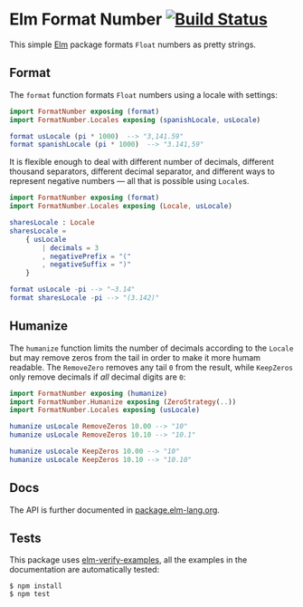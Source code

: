 # Elm Format Number [![Build Status](https://circleci.com/gh/cuducos/elm-format-number.svg?style=shield)](https://circleci.com/gh/cuducos/elm-format-number)

This simple [Elm](http://elm-lang.com) package formats `Float` numbers as pretty strings.

## Format

The `format` function formats `Float` numbers using a locale with settings:

```elm
import FormatNumber exposing (format)
import FormatNumber.Locales exposing (spanishLocale, usLocale)

format usLocale (pi * 1000)  --> "3,141.59"
format spanishLocale (pi * 1000)  --> "3.141,59"
```

It is flexible enough to deal with different number of decimals, different thousand separators, different decimal separator, and different ways to represent negative numbers — all that is possible using `Locale`s.

```elm
import FormatNumber exposing (format)
import FormatNumber.Locales exposing (Locale, usLocale)

sharesLocale : Locale
sharesLocale =
    { usLocale
        | decimals = 3
        , negativePrefix = "("
        , negativeSuffix = ")"
    }

format usLocale -pi --> "−3.14"
format sharesLocale -pi --> "(3.142)"
```

## Humanize

The `humanize` function limits the number of decimals according to the `Locale` but may remove zeros from the tail in order to make it more humam readable. The `RemoveZero` removes any tail `0` from the result, while `KeepZeros` only remove decimals if _all_ decimal digits are `0`:

```elm
import FormatNumber exposing (humanize)
import FormatNumber.Humanize exposing (ZeroStrategy(..))
import FormatNumber.Locales exposing (usLocale)

humanize usLocale RemoveZeros 10.00 --> "10"
humanize usLocale RemoveZeros 10.10 --> "10.1"

humanize usLocale KeepZeros 10.00 --> "10"
humanize usLocale KeepZeros 10.10 --> "10.10"
```

## Docs

The API is further documented in [package.elm-lang.org](http://package.elm-lang.org/packages/cuducos/elm-format-number/latest/FormatNumber).

## Tests

This package uses [elm-verify-examples](https://www.npmjs.com/package/elm-verify-examples), all the examples in the documentation are automatically tested:

```console
$ npm install
$ npm test
```
